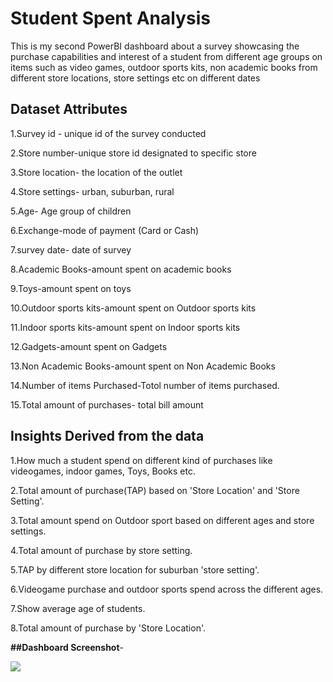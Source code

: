 
# Student Spent Analysis

This is my second PowerBI dashboard  about a survey showcasing the purchase capabilities and interest of a student from different age groups on items such as video games, outdoor sports kits, non academic books from different store locations, store settings etc on different dates 




## Dataset Attributes 

1.Survey id - unique id of the survey conducted 

2.Store number-unique store id designated to specific store

3.Store location- the location of the outlet 

4.Store settings- urban, suburban, rural

5.Age- Age group of children

6.Exchange-mode of payment (Card or Cash)

7.survey date- date of survey 

8.Academic Books-amount spent on academic books

9.Toys-amount spent on toys

10.Outdoor sports kits-amount spent on Outdoor sports kits

11.Indoor sports kits-amount spent on Indoor sports kits

12.Gadgets-amount spent on Gadgets

13.Non Academic Books-amount spent on Non Academic Books

14.Number of items Purchased-Totol number of items purchased.

15.Total amount of purchases- total bill amount

## Insights Derived from the data

1.How much a student spend on different kind of purchases
like videogames, indoor games, Toys, Books etc.

2.Total amount of purchase(TAP) based on 'Store Location' and
'Store Setting'.

3.Total amount spend on Outdoor sport
based on different ages and store settings.

4.Total amount of purchase by store setting.

5.TAP by different store location for 
suburban 'store setting'.

6.Videogame purchase and outdoor sports spend
across the different ages.

7.Show average age of students.

8.Total amount of purchase by 'Store Location'.


**##Dashboard Screenshot**-


![](https://github.com/kritika755/Power-BI/blob/main/student_spend_analysis.PNG)
